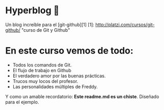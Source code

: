 # Hyperblog 💚
Un blog increíble para el [git-github][1]
[1]: http://platzi.com/cursos/git-github/ "curso de Git y Github"

# En este curso vemos de todo:
* Todos los comandos de Git.
* El flujo de trabajo en Github
* El verdadero amor por las buenas prácticas.
* Trucos muy locos del profesor.
* Las personalidades múltiples de Freddy.

Y como un amable recordatorio: **Este readme.md es un chiste**. Diseñado para el ejemplo.